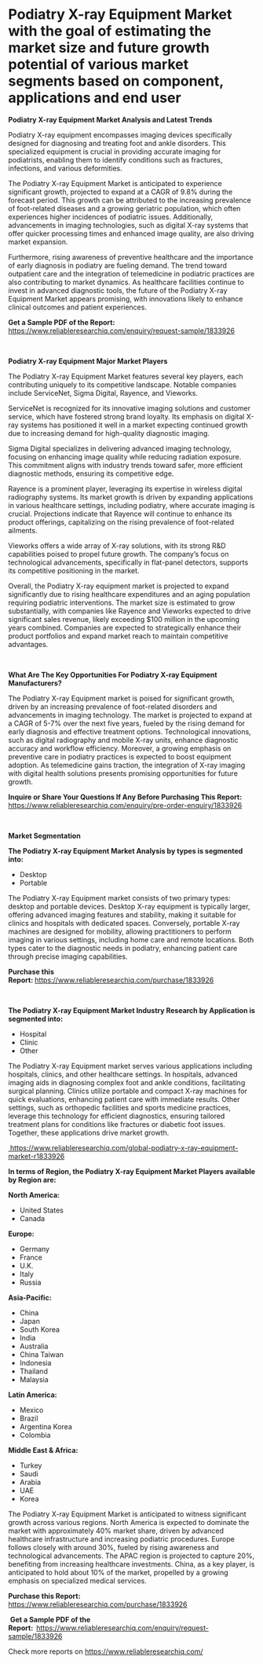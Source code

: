 <p><h1>Podiatry X-ray Equipment Market with the goal of estimating the market size and future growth potential of various market segments based on component, applications and end user</h1></p><p><strong>Podiatry X-ray Equipment Market Analysis and Latest Trends</strong></p>
<p><p>Podiatry X-ray equipment encompasses imaging devices specifically designed for diagnosing and treating foot and ankle disorders. This specialized equipment is crucial in providing accurate imaging for podiatrists, enabling them to identify conditions such as fractures, infections, and various deformities. </p><p>The Podiatry X-ray Equipment Market is anticipated to experience significant growth, projected to expand at a CAGR of 9.8% during the forecast period. This growth can be attributed to the increasing prevalence of foot-related diseases and a growing geriatric population, which often experiences higher incidences of podiatric issues. Additionally, advancements in imaging technologies, such as digital X-ray systems that offer quicker processing times and enhanced image quality, are also driving market expansion. </p><p>Furthermore, rising awareness of preventive healthcare and the importance of early diagnosis in podiatry are fueling demand. The trend toward outpatient care and the integration of telemedicine in podiatric practices are also contributing to market dynamics. As healthcare facilities continue to invest in advanced diagnostic tools, the future of the Podiatry X-ray Equipment Market appears promising, with innovations likely to enhance clinical outcomes and patient experiences.</p></p>
<p><strong>Get a Sample PDF of the Report:&nbsp;</strong> <a href="https://www.reliableresearchiq.com/enquiry/request-sample/1833926?utm_campaign=2792&utm_medium=2&utm_source=Github&utm_content=ia&utm_term=28022025&utm_id=podiatry-x-ray-equipment">https://www.reliableresearchiq.com/enquiry/request-sample/1833926</a></p>
<p>&nbsp;</p>
<p><strong>Podiatry X-ray Equipment Major Market Players</strong></p>
<p><p>The Podiatry X-ray Equipment Market features several key players, each contributing uniquely to its competitive landscape. Notable companies include ServiceNet, Sigma Digital, Rayence, and Vieworks. </p><p>ServiceNet is recognized for its innovative imaging solutions and customer service, which have fostered strong brand loyalty. Its emphasis on digital X-ray systems has positioned it well in a market expecting continued growth due to increasing demand for high-quality diagnostic imaging.</p><p>Sigma Digital specializes in delivering advanced imaging technology, focusing on enhancing image quality while reducing radiation exposure. This commitment aligns with industry trends toward safer, more efficient diagnostic methods, ensuring its competitive edge.</p><p>Rayence is a prominent player, leveraging its expertise in wireless digital radiography systems. Its market growth is driven by expanding applications in various healthcare settings, including podiatry, where accurate imaging is crucial. Projections indicate that Rayence will continue to enhance its product offerings, capitalizing on the rising prevalence of foot-related ailments.</p><p>Vieworks offers a wide array of X-ray solutions, with its strong R&D capabilities poised to propel future growth. The company’s focus on technological advancements, specifically in flat-panel detectors, supports its competitive positioning in the market.</p><p>Overall, the Podiatry X-ray equipment market is projected to expand significantly due to rising healthcare expenditures and an aging population requiring podiatric interventions. The market size is estimated to grow substantially, with companies like Rayence and Vieworks expected to drive significant sales revenue, likely exceeding $100 million in the upcoming years combined. Companies are expected to strategically enhance their product portfolios and expand market reach to maintain competitive advantages.</p></p>
<p>&nbsp;</p>
<p><strong>What Are The Key Opportunities For Podiatry X-ray Equipment Manufacturers?</strong></p>
<p><p>The Podiatry X-ray Equipment market is poised for significant growth, driven by an increasing prevalence of foot-related disorders and advancements in imaging technology. The market is projected to expand at a CAGR of 5-7% over the next five years, fueled by the rising demand for early diagnosis and effective treatment options. Technological innovations, such as digital radiography and mobile X-ray units, enhance diagnostic accuracy and workflow efficiency. Moreover, a growing emphasis on preventive care in podiatry practices is expected to boost equipment adoption. As telemedicine gains traction, the integration of X-ray imaging with digital health solutions presents promising opportunities for future growth.</p></p>
<p><strong>Inquire or Share Your Questions If Any Before Purchasing This Report:</strong> <a href="https://www.reliableresearchiq.com/enquiry/pre-order-enquiry/1833926?utm_campaign=2792&utm_medium=2&utm_source=Github&utm_content=ia&utm_term=28022025&utm_id=podiatry-x-ray-equipment">https://www.reliableresearchiq.com/enquiry/pre-order-enquiry/1833926</a></p>
<p>&nbsp;</p>
<p><strong>Market Segmentation</strong></p>
<p><strong>The Podiatry X-ray Equipment Market Analysis by types is segmented into:</strong></p>
<p><ul><li>Desktop</li><li>Portable</li></ul></p>
<p><p>The Podiatry X-ray Equipment market consists of two primary types: desktop and portable devices. Desktop X-ray equipment is typically larger, offering advanced imaging features and stability, making it suitable for clinics and hospitals with dedicated spaces. Conversely, portable X-ray machines are designed for mobility, allowing practitioners to perform imaging in various settings, including home care and remote locations. Both types cater to the diagnostic needs in podiatry, enhancing patient care through precise imaging capabilities.</p></p>
<p><strong>Purchase this Report:&nbsp;</strong><a href="https://www.reliableresearchiq.com/purchase/1833926?utm_campaign=2792&utm_medium=2&utm_source=Github&utm_content=ia&utm_term=28022025&utm_id=podiatry-x-ray-equipment">https://www.reliableresearchiq.com/purchase/1833926</a></p>
<p>&nbsp;</p>
<p><strong>The Podiatry X-ray Equipment Market Industry Research by Application is segmented into:</strong></p>
<p><ul><li>Hospital</li><li>Clinic</li><li>Other</li></ul></p>
<p><p>The Podiatry X-ray Equipment market serves various applications including hospitals, clinics, and other healthcare settings. In hospitals, advanced imaging aids in diagnosing complex foot and ankle conditions, facilitating surgical planning. Clinics utilize portable and compact X-ray machines for quick evaluations, enhancing patient care with immediate results. Other settings, such as orthopedic facilities and sports medicine practices, leverage this technology for efficient diagnostics, ensuring tailored treatment plans for conditions like fractures or diabetic foot issues. Together, these applications drive market growth.</p></p>
<p><a href="https://www.reliableresearchiq.com/global-podiatry-x-ray-equipment-market-r1833926?utm_campaign=2792&utm_medium=2&utm_source=Github&utm_content=ia&utm_term=28022025&utm_id=podiatry-x-ray-equipment">&nbsp;https://www.reliableresearchiq.com/global-podiatry-x-ray-equipment-market-r1833926</a></p>
<p><strong>In terms of Region, the Podiatry X-ray Equipment Market Players available by Region are:</strong></p>
<p>
    <p> <strong> North America: </strong>
        <ul>
            <li>United States</li>
            <li>Canada</li>
        </ul>
        </p> 
    <p> <strong> Europe: </strong>
        <ul>
            <li>Germany</li>
            <li>France</li>
            <li>U.K.</li>
            <li>Italy</li>
            <li>Russia</li>
        </ul>
        </p> 
    <p> <strong> Asia-Pacific: </strong>
        <ul>
            <li>China</li>
            <li>Japan</li>
            <li>South Korea</li>
            <li>India</li>
            <li>Australia</li>
            <li>China Taiwan</li>
            <li>Indonesia</li>
            <li>Thailand</li>
            <li>Malaysia</li>
        </ul>
        </p> 
    <p> <strong> Latin America: </strong>
        <ul>
            <li>Mexico</li>
            <li>Brazil</li>
            <li>Argentina Korea</li>
            <li>Colombia</li>
        </ul>
        </p> 
    <p> <strong> Middle East & Africa: </strong>
        <ul>
            <li>Turkey</li>
            <li>Saudi</li>
            <li>Arabia</li>
            <li>UAE</li>
            <li>Korea</li>
        </ul>
    </p>
    </p>
<p><p>The Podiatry X-ray Equipment Market is anticipated to witness significant growth across various regions. North America is expected to dominate the market with approximately 40% market share, driven by advanced healthcare infrastructure and increasing podiatric procedures. Europe follows closely with around 30%, fueled by rising awareness and technological advancements. The APAC region is projected to capture 20%, benefiting from increasing healthcare investments. China, as a key player, is anticipated to hold about 10% of the market, propelled by a growing emphasis on specialized medical services.</p></p>
<p><strong>Purchase this Report: </strong><a href="https://www.reliableresearchiq.com/purchase/1833926?utm_campaign=2792&utm_medium=2&utm_source=Github&utm_content=ia&utm_term=28022025&utm_id=podiatry-x-ray-equipment">https://www.reliableresearchiq.com/purchase/1833926</a></p>
<p>&nbsp;<strong>Get a Sample PDF of the Report:&nbsp;&nbsp;</strong><a href="https://www.reliableresearchiq.com/enquiry/request-sample/1833926?utm_campaign=2792&utm_medium=2&utm_source=Github&utm_content=ia&utm_term=28022025&utm_id=podiatry-x-ray-equipment">https://www.reliableresearchiq.com/enquiry/request-sample/1833926</a></p>
<p><strong></strong></p>
<p>Check more reports on <a href="https://www.reliableresearchiq.com/?utm_campaign=2792&utm_medium=2&utm_source=Github&utm_content=ia&utm_term=28022025&utm_id=podiatry-x-ray-equipment">https://www.reliableresearchiq.com/</a></p>